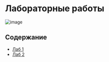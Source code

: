 # Лабораторные работы

![image](https://user-images.githubusercontent.com/76239707/231223957-98eac6df-479b-42fd-ba80-8deaabd9c5bc.png)


## Содержание

* [Лаб 1](./lab1/README.md)
* [Лаб 2](./lab2/README.md)
